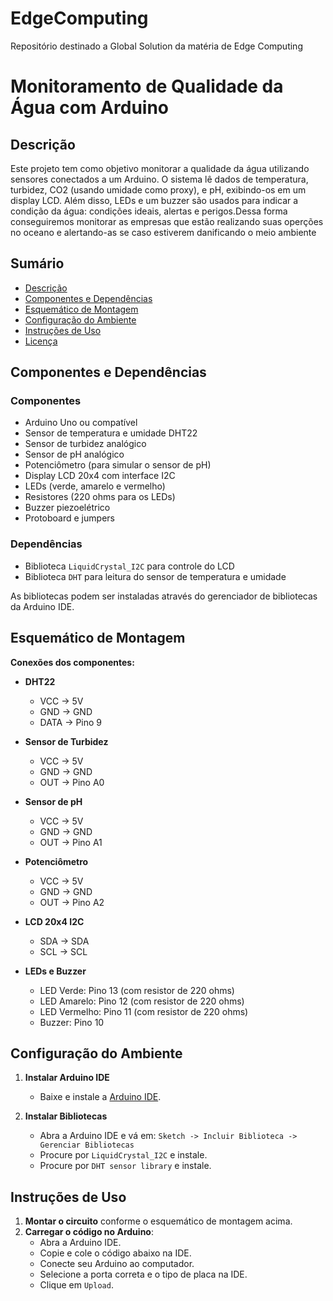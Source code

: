 # EdgeComputing
Repositório destinado a Global Solution da matéria de Edge Computing

# Monitoramento de Qualidade da Água com Arduino

## Descrição

Este projeto tem como objetivo monitorar a qualidade da água utilizando sensores conectados a um Arduino. O sistema lê dados de temperatura, turbidez, CO2 (usando umidade como proxy), e pH, exibindo-os em um display LCD. Além disso, LEDs e um buzzer são usados para indicar a condição da água: condições ideais, alertas e perigos.Dessa forma conseguiremos monitorar as empresas que estão realizando suas operções no oceano e alertando-as se caso estiverem danificando o meio ambiente

## Sumário

- [Descrição](#descrição)
- [Componentes e Dependências](#componentes-e-dependências)
- [Esquemático de Montagem](#esquemático-de-montagem)
- [Configuração do Ambiente](#configuração-do-ambiente)
- [Instruções de Uso](#instruções-de-uso)
- [Licença](#licença)

## Componentes e Dependências

### Componentes

- Arduino Uno ou compatível
- Sensor de temperatura e umidade DHT22
- Sensor de turbidez analógico
- Sensor de pH analógico
- Potenciômetro (para simular o sensor de pH)
- Display LCD 20x4 com interface I2C
- LEDs (verde, amarelo e vermelho)
- Resistores (220 ohms para os LEDs)
- Buzzer piezoelétrico
- Protoboard e jumpers

### Dependências

- Biblioteca `LiquidCrystal_I2C` para controle do LCD
- Biblioteca `DHT` para leitura do sensor de temperatura e umidade

As bibliotecas podem ser instaladas através do gerenciador de bibliotecas da Arduino IDE.

## Esquemático de Montagem

**Conexões dos componentes:**

- **DHT22**
  - VCC -> 5V
  - GND -> GND
  - DATA -> Pino 9

- **Sensor de Turbidez**
  - VCC -> 5V
  - GND -> GND
  - OUT -> Pino A0

- **Sensor de pH**
  - VCC -> 5V
  - GND -> GND
  - OUT -> Pino A1

- **Potenciômetro**
  - VCC -> 5V
  - GND -> GND
  - OUT -> Pino A2

- **LCD 20x4 I2C**
  - SDA -> SDA
  - SCL -> SCL

- **LEDs e Buzzer**
  - LED Verde: Pino 13 (com resistor de 220 ohms)
  - LED Amarelo: Pino 12 (com resistor de 220 ohms)
  - LED Vermelho: Pino 11 (com resistor de 220 ohms)
  - Buzzer: Pino 10

## Configuração do Ambiente

1. **Instalar Arduino IDE**
   - Baixe e instale a [Arduino IDE](https://www.arduino.cc/en/software).

2. **Instalar Bibliotecas**
   - Abra a Arduino IDE e vá em: `Sketch -> Incluir Biblioteca -> Gerenciar Bibliotecas`
   - Procure por `LiquidCrystal_I2C` e instale.
   - Procure por `DHT sensor library` e instale.

## Instruções de Uso

1. **Montar o circuito** conforme o esquemático de montagem acima.
2. **Carregar o código no Arduino**:
   - Abra a Arduino IDE.
   - Copie e cole o código abaixo na IDE.
   - Conecte seu Arduino ao computador.
   - Selecione a porta correta e o tipo de placa na IDE.
   - Clique em `Upload`.
